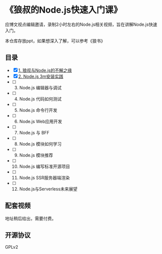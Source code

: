 # 《狼叔的Node.js快速入门课》

应博文视点编辑邀请，录制2小时左右的Node.js相关视频，旨在讲解Node.js快速入门。

本仓库存放ppt，如果想深入了解，可以参考《狼书》

## 目录

- [x] [1. 狼叔与Node.js的不解之缘](ppt/1.pptx)
- [x] [2. Node.js 3m安装实践](ppt/2.pptx)
- [ ] 3. Node.js 编辑器与调试
- [ ] 4. Node.js 代码如何测试
- [ ] 5. Node.js 命令行开发
- [ ] 6. Node.js Web应用开发
- [ ] 7. Node.js 与 BFF
- [ ] 8. Node.js 模块如何学习
- [ ] 9. Node.js 模块推荐
- [ ] 10. Node.js 编写标准开源项目
- [ ] 11. Node.js SSR服务器端渲染
- [ ] 12. Node.js与Serverless未来展望

## 配套视频

地址稍后给出，需要付费。

## 开源协议

GPLv2

